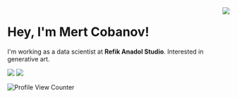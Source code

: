 <img align='right' src="https://github-readme-stats.vercel.app/api?username=cobanov&show_icons=true">

# Hey, I'm Mert Cobanov! 
I'm working as a data scientist at **Refik Anadol Studio**. Interested in generative art.


[![](https://img.shields.io/twitter/follow/mertcobanov?style=social)](https://www.twitter.com/mertcobanov)
[![](https://img.shields.io/github/followers/cobanov?style=social)](https://www.github.com/cobanov)

![Profile View Counter](https://komarev.com/ghpvc/?username=cobanov)
